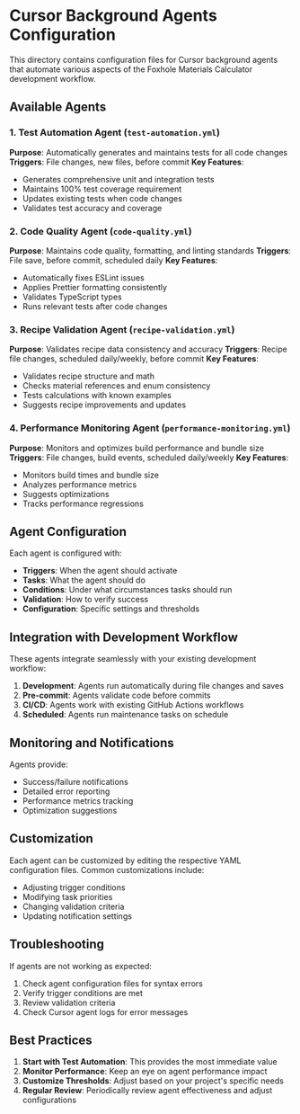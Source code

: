 # Cursor Background Agents Configuration

This directory contains configuration files for Cursor background agents that automate various aspects of the Foxhole Materials Calculator development workflow.

## Available Agents

### 1. Test Automation Agent (`test-automation.yml`)
**Purpose**: Automatically generates and maintains tests for all code changes
**Triggers**: File changes, new files, before commit
**Key Features**:
- Generates comprehensive unit and integration tests
- Maintains 100% test coverage requirement
- Updates existing tests when code changes
- Validates test accuracy and coverage

### 2. Code Quality Agent (`code-quality.yml`)
**Purpose**: Maintains code quality, formatting, and linting standards
**Triggers**: File save, before commit, scheduled daily
**Key Features**:
- Automatically fixes ESLint issues
- Applies Prettier formatting consistently
- Validates TypeScript types
- Runs relevant tests after code changes

### 3. Recipe Validation Agent (`recipe-validation.yml`)
**Purpose**: Validates recipe data consistency and accuracy
**Triggers**: Recipe file changes, scheduled daily/weekly, before commit
**Key Features**:
- Validates recipe structure and math
- Checks material references and enum consistency
- Tests calculations with known examples
- Suggests recipe improvements and updates

### 4. Performance Monitoring Agent (`performance-monitoring.yml`)
**Purpose**: Monitors and optimizes build performance and bundle size
**Triggers**: File changes, build events, scheduled daily/weekly
**Key Features**:
- Monitors build times and bundle size
- Analyzes performance metrics
- Suggests optimizations
- Tracks performance regressions

## Agent Configuration

Each agent is configured with:
- **Triggers**: When the agent should activate
- **Tasks**: What the agent should do
- **Conditions**: Under what circumstances tasks should run
- **Validation**: How to verify success
- **Configuration**: Specific settings and thresholds

## Integration with Development Workflow

These agents integrate seamlessly with your existing development workflow:

1. **Development**: Agents run automatically during file changes and saves
2. **Pre-commit**: Agents validate code before commits
3. **CI/CD**: Agents work with existing GitHub Actions workflows
4. **Scheduled**: Agents run maintenance tasks on schedule

## Monitoring and Notifications

Agents provide:
- Success/failure notifications
- Detailed error reporting
- Performance metrics tracking
- Optimization suggestions

## Customization

Each agent can be customized by editing the respective YAML configuration files. Common customizations include:
- Adjusting trigger conditions
- Modifying task priorities
- Changing validation criteria
- Updating notification settings

## Troubleshooting

If agents are not working as expected:
1. Check agent configuration files for syntax errors
2. Verify trigger conditions are met
3. Review validation criteria
4. Check Cursor agent logs for error messages

## Best Practices

1. **Start with Test Automation**: This provides the most immediate value
2. **Monitor Performance**: Keep an eye on agent performance impact
3. **Customize Thresholds**: Adjust based on your project's specific needs
4. **Regular Review**: Periodically review agent effectiveness and adjust configurations
